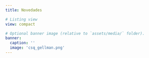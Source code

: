 ```yaml
---
title: Novedades

# Listing view
view: compact

# Optional banner image (relative to `assets/media/` folder).
banner:
  caption: ''
  image: 'csq_gellman.png'
---
```

